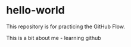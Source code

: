 # hello-world
This repository is for practicing the GitHub Flow.

This is a bit about me - learning github
